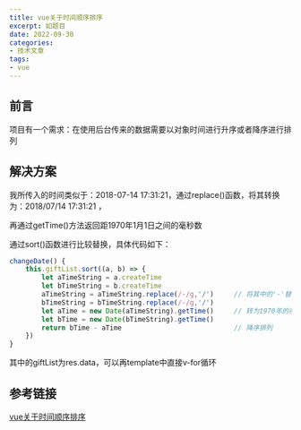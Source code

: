 ```yaml
---
title: vue关于时间顺序排序
excerpt: 如题目
date: 2022-09-30
categories:
- 技术文章
tags:
- vue
---
```


## 前言
项目有一个需求：在使用后台传来的数据需要以对象时间进行升序或者降序进行排列

## 解决方案
我所传入的时间类似于：2018-07-14 17:31:21，通过replace()函数，将其转换为：2018/07/14 17:31:21 ，

再通过getTime()方法返回距1970年1月1日之间的毫秒数

通过sort()函数进行比较替换，具体代码如下：
```javascript
changeDate() {
    this.giftList.sort((a, b) => {
        let aTimeString = a.createTime
        let bTimeString = b.createTime
        aTimeString = aTimeString.replace(/-/g,'/')     // 将其中的'-'替换为'/'
        bTimeString = bTimeString.replace(/-/g,'/')
        let aTime = new Date(aTimeString).getTime()     // 转为1970年的毫秒
        let bTime = new Date(bTimeString).getTime()
        return bTime - aTime                            // 降序排列
    })
}

```

其中的giftList为res.data，可以再template中直接v-for循环

## 参考链接
[vue关于时间顺序排序](https://blog.csdn.net/weixin_35252758/article/details/81045787)